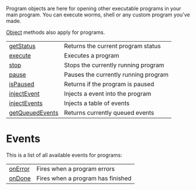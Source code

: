 Program objects are here for opening other executable programs in your main program. You can execute worms, shell or any custom program you've made.

[Object](objects/Object.md) methods also apply for programs.

|   |   |
|---|---|
|[getStatus](objects/Program/getStatus.md)|Returns the current program status
|[execute](objects/Program/execute.md)|Executes a program
|[stop](objects/Program/stop.md)|Stops the currently running program
|[pause](objects/Program/pause.md)|Pauses the currently running program
|[isPaused](objects/Program/isPaused.md)|Returns if the program is paused
|[injectEvent](objects/Program/injectEvent.md)|Injects a event into the program
|[injectEvents](objects/Program/injectEvents.md)|Injects a table of events
|[getQueuedEvents](objects/Program/getQueuedEvents.md)|Returns currently queued events

# Events

This is a list of all available events for programs:

|   |   |
|---|---|
|[onError](objects/Program/onError.md)|Fires when a program errors
|[onDone](objects/Program/onDone.md)|Fires when a program has finished
